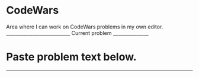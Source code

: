 # CodeWars
Area where I can work on CodeWars problems in my own editor.
___________________________ Current problem _______________
# Paste problem text below.
____________________________________________________
